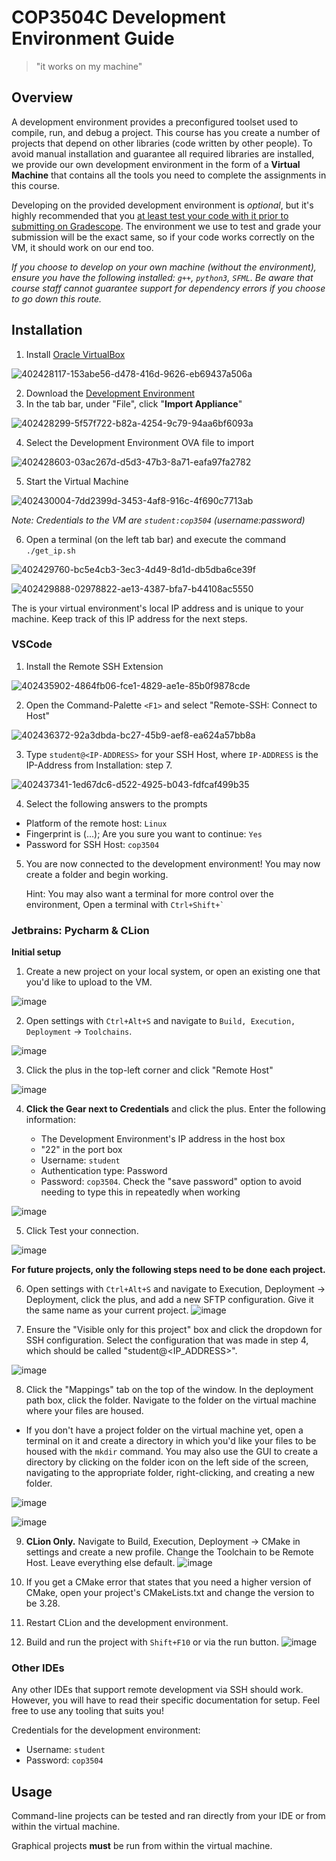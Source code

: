 # COP3504C Development Environment Guide
> "it works on my machine"
## Overview
A development environment provides a preconfigured toolset used to compile, run, and debug a project. This course has you create a number of projects that depend on other libraries (code written by other people). To avoid manual installation and guarantee all required libraries are installed, we provide our own development environment in the form of a **Virtual Machine** that contains all the tools you need to complete the assignments in this course.

Developing on the provided development environment is *optional*, but it's highly recommended that you <u>at least test your code with it prior to submitting on Gradescope</u>. The environment we use to test and grade your submission will be the exact same, so if your code works correctly on the VM, it should work on our end too.

*If you choose to develop on your own machine (without the environment), ensure you have the following installed: `g++`, `python3`, `SFML`. Be aware that course staff cannot guarantee support for dependency errors if you choose to go down this route.*

## Installation

1. Install [Oracle VirtualBox](https://www.virtualbox.org/wiki/Downloads)

![402428117-153abe56-d478-416d-9626-eb69437a506a](https://github.com/user-attachments/assets/dfcb8118-1313-40ea-9f5b-32377d618ee0)

2. Download the [Development Environment](https://uflorida-my.sharepoint.com/:u:/g/personal/npadriga_ufl_edu/ERcvM4DC8ppArotW-k3Y6FsBFF2hA66OUcztqe2Qg96m7g?e=z8dAyF)
3. In the tab bar, under "File", click "**Import Appliance**"

![402428299-5f57f722-b82a-4254-9c79-94aa6bf6093a](https://github.com/user-attachments/assets/2e549348-1904-4dbf-81fe-ecfe53743101)

4. Select the Development Environment OVA file to import

![402428603-03ac267d-d5d3-47b3-8a71-eafa97fa2782](https://github.com/user-attachments/assets/90ec0090-8998-4f94-a274-42932a0c0047)

5. Start the Virtual Machine

![402430004-7dd2399d-3453-4af8-916c-4f690c7713ab](https://github.com/user-attachments/assets/5178e047-e467-47aa-b12f-4a9569269ded)

*Note: Credentials to the VM are `student:cop3504` (username:password)*

6. Open a terminal (on the left tab bar) and execute the command `./get_ip.sh`


![402429760-bc5e4cb3-3ec3-4d49-8d1d-db5dba6ce39f](https://github.com/user-attachments/assets/5b2e2f40-067b-45e2-b31e-ac7587dfcedd)

![402429888-02978822-ae13-4387-bfa7-b44108ac5550](https://github.com/user-attachments/assets/73e0141d-f96c-4ac8-9c09-618e7ed5e291)



The is your virtual environment's local IP address and is unique to your machine. Keep track of this IP address for the next steps.

### VSCode

1. Install the Remote SSH Extension

![402435902-4864fb06-fce1-4829-ae1e-85b0f9878cde](https://github.com/user-attachments/assets/55150c30-53c9-4bb2-9347-fd78775bc0d4)


2. Open the Command-Palette `<F1>` and select "Remote-SSH: Connect to Host"

![402436372-92a3dbda-bc27-45b9-aef8-ea624a57bb8a](https://github.com/user-attachments/assets/73535bd8-f72d-493c-9a05-fff77ce545f8)


3. Type `student@<IP-ADDRESS>` for your SSH Host, where `IP-ADDRESS` is the IP-Address from Installation: step 7.

![402437341-1ed67dc6-d522-4925-b043-fdfcaf499b35](https://github.com/user-attachments/assets/e5f6300c-97a2-45c2-b1da-f6513aad9089)



4. Select the following answers to the prompts

+ Platform of the remote host: `Linux`
+ Fingerprint is (...); Are you sure you want to continue: `Yes`
+ Password for SSH Host: `cop3504`


5. You are now connected to the development environment! You may now create a folder and begin working.

   Hint: You may also want a terminal for more control over the environment, Open a terminal with `` Ctrl+Shift+` ``
   

### Jetbrains: Pycharm & CLion

**Initial setup**
1. Create a new project on your local system, or open an existing one that you'd like to upload to the VM.

![image](https://github.com/user-attachments/assets/e9abdd60-5fae-48b7-ba0f-593584719c3c)

2. Open settings with `Ctrl+Alt+S` and navigate to `Build, Execution, Deployment` -> `Toolchains`.

![image](https://github.com/user-attachments/assets/07cfe502-eff3-4336-a639-b61a986b5f62)

3. Click the plus in the top-left corner and click "Remote Host"

![image](https://github.com/user-attachments/assets/7f0f1c64-7bab-4f80-903f-3bc93df49af6)


4. **Click the Gear next to Credentials** and click the plus. Enter the following information:

    - The Development Environment's IP address in the host box
    - "22" in the port box
    - Username: `student`
    - Authentication type: Password
    - Password: `cop3504`. Check the "save password" option to avoid needing to type this in repeatedly when working

![image](https://github.com/user-attachments/assets/a87f95f7-899e-45e0-8d13-5dfb3c79f680)

5. Click Test your connection.

![image](https://github.com/user-attachments/assets/77e1237c-566c-42dd-b147-a6256cad60cc)

**For future projects, only the following steps need to be done each project.**

6. Open settings with `Ctrl+Alt+S` and navigate to Execution, Deployment -> Deployment, click the plus, and add a new SFTP configuration. Give it the same name as your current project.
![image](https://github.com/user-attachments/assets/a5f5383b-07ca-49bc-b24d-90997d00bb36)

7. Ensure the "Visible only for this project" box and click the dropdown for SSH configuration. Select the configuration that was made in step 4, which should be called "student@<IP_ADDRESS>".

![image](https://github.com/user-attachments/assets/1005b14b-9381-4b89-8f76-0916cd513309)

8. Click the "Mappings" tab on the top of the window. In the deployment path box, click the folder. Navigate to the folder on the virtual machine where your files are housed.
  - If you don't have a project folder on the virtual machine yet, open a terminal on it and create a directory in which you'd like your files to be housed with the `mkdir` command. You may also use the GUI to create a directory by clicking on the folder icon on the left side of the screen, navigating to the appropriate folder, right-clicking, and creating a new folder.

![image](https://github.com/user-attachments/assets/2079003e-c764-4682-b6c5-9d43ae98eae2)

![image](https://github.com/user-attachments/assets/b3b1ac63-2037-4ea5-b2a9-ac3fdffb47f3)


9. **CLion Only.** Navigate to Build, Execution, Deployment -> CMake in settings and create a new profile. Change the Toolchain to be Remote Host. Leave everything else default.
![image](https://github.com/user-attachments/assets/cac1580f-ee8d-4757-9262-15e94d61a4a5)

10. If you get a CMake error that states that you need a higher version of CMake, open your project's CMakeLists.txt and change the version to be 3.28.

11. Restart CLion and the development environment.

12. Build and run the project with `Shift+F10` or via the run button.
![image](https://github.com/user-attachments/assets/859db330-5c44-4ad4-8593-52b5881cc1b9)


### Other IDEs
Any other IDEs that support remote development via SSH should work. However, you will have to read their specific documentation for setup. Feel free to use any tooling that suits you!

Credentials for the development environment:
- Username: `student`
- Password: `cop3504`

## Usage

Command-line projects can be tested and ran directly from your IDE or from within the virtual machine.

Graphical projects **must** be run from within the virtual machine. 
